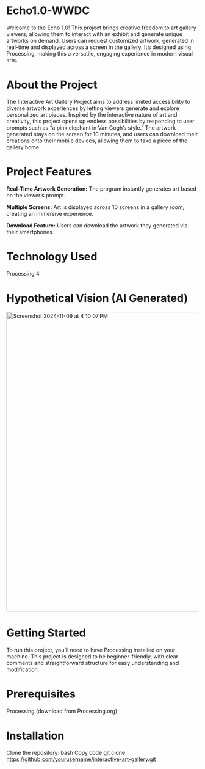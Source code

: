 # Echo1.0-WWDC
Welcome to the Echo 1.0! This project brings creative freedom to art gallery viewers, allowing them to interact with an exhibit and generate unique artworks on demand. Users can request customized artwork, generated in real-time and displayed across a screen in the gallery. It’s designed using Processing, making this a versatile, engaging experience in modern visual arts.
# About the Project
The Interactive Art Gallery Project aims to address limited accessibility to diverse artwork experiences by letting viewers generate and explore personalized art pieces. Inspired by the interactive nature of art and creativity, this project opens up endless possibilities by responding to user prompts such as “a pink elephant in Van Gogh’s style.” The artwork generated stays on the screen for 10 minutes, and users can download their creations onto their mobile devices, allowing them to take a piece of the gallery home.
# Project Features
**Real-Time Artwork Generation:** The program instantly generates art based on the viewer’s prompt.

**Multiple Screens:** Art is displayed across 10 screens in a gallery room, creating an immersive experience.

**Download Feature:** Users can download the artwork they generated via their smartphones.

# Technology Used
Processing 4
# Hypothetical Vision (AI Generated)
<img width="784" alt="Screenshot 2024-11-09 at 4 10 07 PM" src="https://github.com/user-attachments/assets/f833c6b5-9b26-4064-86e3-a7b4b16a6f2a">

# Getting Started
To run this project, you’ll need to have Processing installed on your machine. This project is designed to be beginner-friendly, with clear comments and straightforward structure for easy understanding and modification.

# Prerequisites
Processing (download from Processing.org)
# Installation
Clone the repository:
bash
Copy code
git clone https://github.com/yourusername/interactive-art-gallery.git
